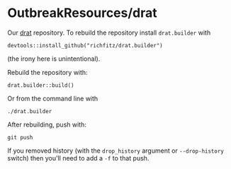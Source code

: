 # OutbreakResources/drat

Our [drat](https://github.com/eddelbuettel/drat) repository.  To rebuild the repository install `drat.builder` with

```
devtools::install_github("richfitz/drat.builder")
```

(the irony here is unintentional).

Rebuild the repository with:
```
drat.builder::build()
```

Or from the command line with

```
./drat.builder
```

After rebuilding, push with:

```
git push
```

If you removed history (with the `drop_history` argument or `--drop-history` switch) then you'll need to add a `-f` to that push.
